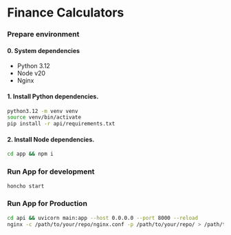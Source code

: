 # Finance Calculators

### Prepare environment

#### 0. System dependencies
- Python 3.12
- Node v20
- Nginx

#### 1. Install Python dependencies.
```bash
python3.12 -m venv venv
source venv/bin/activate
pip install -r api/requirements.txt
```

#### 2. Install Node dependencies.
```bash
cd app && npm i
```

### Run App for development
```bash
honcho start
```

### Run App for Production
```bash
cd api && uvicorn main:app --host 0.0.0.0 --port 8000 --reload
nginx -c /path/to/your/repo/nginx.conf -p /path/to/your/repo/ > /path/to/your/repo/nginx.log 2>&1 &
```

